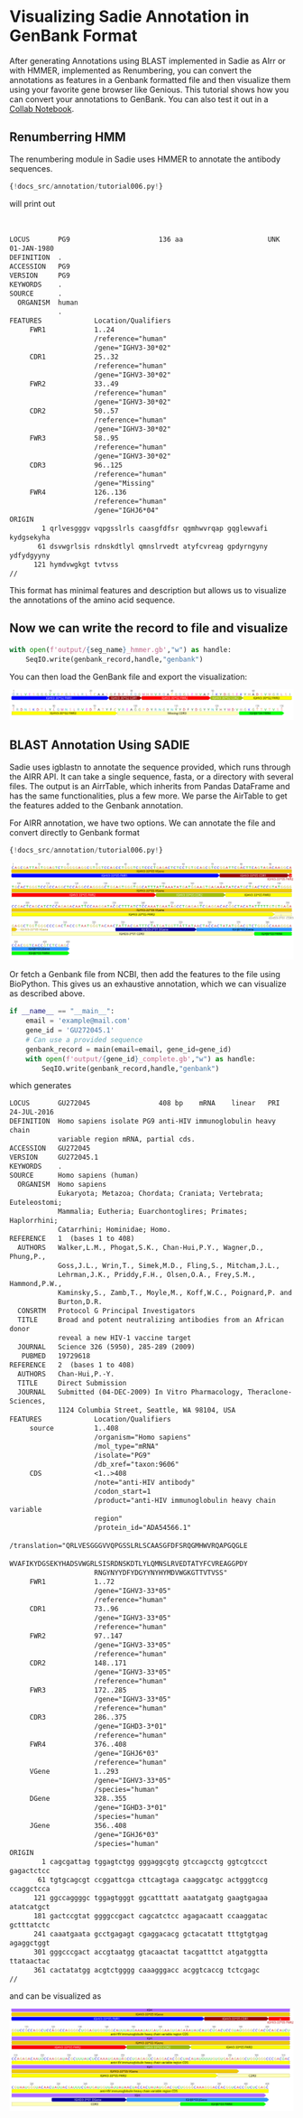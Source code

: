 # Visualizing Sadie Annotation in GenBank Format

After generating Annotations using BLAST implemented in Sadie as AIrr or with HMMER, implemented as Renumbering, you can convert the annotations as features in a Genbank formatted file and then visualize them using your favorite gene browser like Genious. This tutorial shows how you can convert your annotations to GenBank. You can also test it out in a [Collab Notebook](https://colab.research.google.com/github/kipkurui/sadie/blob/genbank_notebook/notebooks/airr_c/GenBank_Annotation.ipynb).

## Renumberring HMM
The renumbering module in Sadie uses HMMER to annotate the antibody sequences.

```Python
{!docs_src/annotation/tutorial006.py!}
```

will print out

```


LOCUS       PG9                      136 aa                     UNK 01-JAN-1980
DEFINITION  .
ACCESSION   PG9
VERSION     PG9
KEYWORDS    .
SOURCE      .
  ORGANISM  human
            .
FEATURES             Location/Qualifiers
     FWR1            1..24
                     /reference="human"
                     /gene="IGHV3-30*02"
     CDR1            25..32
                     /reference="human"
                     /gene="IGHV3-30*02"
     FWR2            33..49
                     /reference="human"
                     /gene="IGHV3-30*02"
     CDR2            50..57
                     /reference="human"
                     /gene="IGHV3-30*02"
     FWR3            58..95
                     /reference="human"
                     /gene="IGHV3-30*02"
     CDR3            96..125
                     /reference="human"
                     /gene="Missing"
     FWR4            126..136
                     /reference="human"
                     /gene="IGHJ6*04"
ORIGIN
        1 qrlvesgggv vqpgsslrls caasgfdfsr qgmhwvrqap gqglewvafi kydgsekyha
       61 dsvwgrlsis rdnskdtlyl qmnslrvedt atyfcvreag gpdyrngyny ydfydgyyny
      121 hymdvwgkgt tvtvss
//

```
This format has minimal features and description but allows us to visualize the annotations of the amino acid sequence.

## Now we can write the record to file and visualize
```python
with open(f'output/{seg_name}_hmmer.gb',"w") as handle:
    SeqIO.write(genbank_record,handle,"genbank")
```

You can then load the GenBank file and export the visualization:

![HMMER](docs_src/annotation/HMMER_Sadie_Annotation.png)

## BLAST Annotation Using SADIE
Sadie uses igblastn to annotate the sequence provided, which runs through the AIRR API. It can take a single sequence, fasta, or a directory with several files. The output is an AirrTable, which inherits from Pandas DataFrame and has the same functionalities, plus a few more. We parse the AirTable to get the features added to the Genbank annotation.


For AIRR annotation, we have two options. We can annotate the file  and convert directly to Genbank format
```Python
{!docs_src/annotation/tutorial006.py!}
```

![HMMER](docs_src/annotation/AIRR_Annotation_incomplete.png)

Or fetch a Genbank file from NCBI, then add the features to the file using BioPython. This gives us an exhaustive annotation, which we can visualize as described above.



```Python
if __name__ == "__main__":
    email = 'example@mail.com'
    gene_id = 'GU272045.1'
    # Can use a provided sequence
    genbank_record = main(email=email, gene_id=gene_id)
    with open(f'output/{gene_id}_complete.gb',"w") as handle:
        SeqIO.write(genbank_record,handle,"genbank")
```
which generates

```
LOCUS       GU272045                 408 bp    mRNA    linear   PRI 24-JUL-2016
DEFINITION  Homo sapiens isolate PG9 anti-HIV immunoglobulin heavy chain
            variable region mRNA, partial cds.
ACCESSION   GU272045
VERSION     GU272045.1
KEYWORDS    .
SOURCE      Homo sapiens (human)
  ORGANISM  Homo sapiens
            Eukaryota; Metazoa; Chordata; Craniata; Vertebrata; Euteleostomi;
            Mammalia; Eutheria; Euarchontoglires; Primates; Haplorrhini;
            Catarrhini; Hominidae; Homo.
REFERENCE   1  (bases 1 to 408)
  AUTHORS   Walker,L.M., Phogat,S.K., Chan-Hui,P.Y., Wagner,D., Phung,P.,
            Goss,J.L., Wrin,T., Simek,M.D., Fling,S., Mitcham,J.L.,
            Lehrman,J.K., Priddy,F.H., Olsen,O.A., Frey,S.M., Hammond,P.W.,
            Kaminsky,S., Zamb,T., Moyle,M., Koff,W.C., Poignard,P. and
            Burton,D.R.
  CONSRTM   Protocol G Principal Investigators
  TITLE     Broad and potent neutralizing antibodies from an African donor
            reveal a new HIV-1 vaccine target
  JOURNAL   Science 326 (5950), 285-289 (2009)
   PUBMED   19729618
REFERENCE   2  (bases 1 to 408)
  AUTHORS   Chan-Hui,P.-Y.
  TITLE     Direct Submission
  JOURNAL   Submitted (04-DEC-2009) In Vitro Pharmacology, Theraclone-Sciences,
            1124 Columbia Street, Seattle, WA 98104, USA
FEATURES             Location/Qualifiers
     source          1..408
                     /organism="Homo sapiens"
                     /mol_type="mRNA"
                     /isolate="PG9"
                     /db_xref="taxon:9606"
     CDS             <1..>408
                     /note="anti-HIV antibody"
                     /codon_start=1
                     /product="anti-HIV immunoglobulin heavy chain variable
                     region"
                     /protein_id="ADA54566.1"
                     /translation="QRLVESGGGVVQPGSSLRLSCAASGFDFSRQGMHWVRQAPGQGLE
                     WVAFIKYDGSEKYHADSVWGRLSISRDNSKDTLYLQMNSLRVEDTATYFCVREAGGPDY
                     RNGYNYYDFYDGYYNYHYMDVWGKGTTVTVSS"
     FWR1            1..72
                     /gene="IGHV3-33*05"
                     /reference="human"
     CDR1            73..96
                     /gene="IGHV3-33*05"
                     /reference="human"
     FWR2            97..147
                     /gene="IGHV3-33*05"
                     /reference="human"
     CDR2            148..171
                     /gene="IGHV3-33*05"
                     /reference="human"
     FWR3            172..285
                     /gene="IGHV3-33*05"
                     /reference="human"
     CDR3            286..375
                     /gene="IGHD3-3*01"
                     /reference="human"
     FWR4            376..408
                     /gene="IGHJ6*03"
                     /reference="human"
     VGene           1..293
                     /gene="IGHV3-33*05"
                     /species="human"
     DGene           328..355
                     /gene="IGHD3-3*01"
                     /species="human"
     JGene           356..408
                     /gene="IGHJ6*03"
                     /species="human"
ORIGIN
        1 cagcgattag tggagtctgg gggaggcgtg gtccagcctg ggtcgtccct gagactctcc
       61 tgtgcagcgt ccggattcga cttcagtaga caaggcatgc actgggtccg ccaggctcca
      121 ggccaggggc tggagtgggt ggcatttatt aaatatgatg gaagtgagaa atatcatgct
      181 gactccgtat ggggccgact cagcatctcc agagacaatt ccaaggatac gctttatctc
      241 caaatgaata gcctgagagt cgaggacacg gctacatatt tttgtgtgag agaggctggt
      301 gggcccgact accgtaatgg gtacaactat tacgatttct atgatggtta ttataactac
      361 cactatatgg acgtctgggg caaagggacc acggtcaccg tctcgagc
//

```

and can be visualized as

![HMMER](docs_src/annotation/AIRR_Annotation.png)
